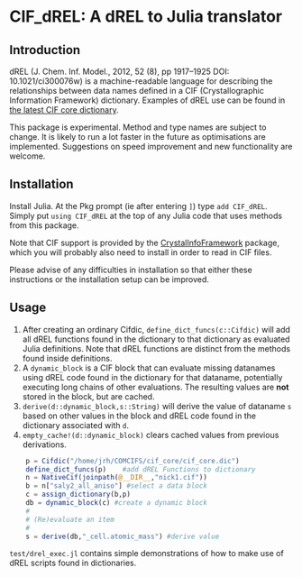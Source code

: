 # CIF_dREL: A dREL to Julia translator

## Introduction

dREL (J. Chem. Inf. Model., 2012, 52 (8), pp 1917–1925
DOI: 10.1021/ci300076w) is a machine-readable language for describing the
relationships between data names defined in a CIF (Crystallographic
Information Framework) dictionary.  Examples of dREL
use can be found in 
[the latest CIF core dictionary](https://github.com/COMCIFS/cif_core/cif_core.dic).

This package is experimental.  Method and type names are subject to
change. It is likely to run a lot faster in the future as optimisations
are implemented.  Suggestions on speed improvement and new functionality
are welcome.

## Installation

Install Julia.  At the Pkg prompt (ie after entering `]`) type
`add CIF_dREL`.  Simply put `using CIF_dREL` at the top of any
Julia code that uses methods from this package.

Note that CIF support is provided by the [CrystalInfoFramework](https://github.com/jamesrhester/CrystalInfoFramework.jl) package, which you will probably also need to install in order to read in CIF
files.

Please advise of any difficulties in installation so that either these
instructions or the installation setup can be improved.

## Usage

1. After creating an ordinary Cifdic, ``define_dict_funcs(c::Cifdic)`` will
add all dREL functions found in the dictionary to that dictionary as
evaluated Julia definitions. Note that dREL functions are distinct from the
methods found inside definitions.
2. A ``dynamic_block`` is a CIF block that can evaluate missing datanames 
using dREL code found in the dictionary for that dataname, potentially executing long
chains of other evaluations.  The resulting values are **not**
stored in the block, but are cached.
3. ``derive(d::dynamic_block,s::String)`` will derive the value of dataname
``s`` based on other values in the block and dREL code found in the dictionary
associated with ``d``.
4. ``empty_cache!(d::dynamic_block)`` clears cached values from previous
derivations.

```julia
    p = Cifdic("/home/jrh/COMCIFS/cif_core/cif_core.dic")
    define_dict_funcs(p)    #add dREL Functions to dictionary
    n = NativeCif(joinpath(@__DIR__,"nick1.cif"))
    b = n["saly2_all_aniso"] #select a data block
    c = assign_dictionary(b,p) 
    db = dynamic_block(c) #create a dynamic block
    # 
    # (Re)evaluate an item
    #
    s = derive(db,"_cell.atomic_mass") #derive value
```

``test/drel_exec.jl`` contains simple demonstrations of how to
make use of dREL scripts found in dictionaries.
